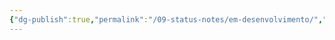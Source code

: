 ```yaml
---
{"dg-publish":true,"permalink":"/09-status-notes/em-desenvolvimento/","noteIcon":"outgoing"}
---
```


